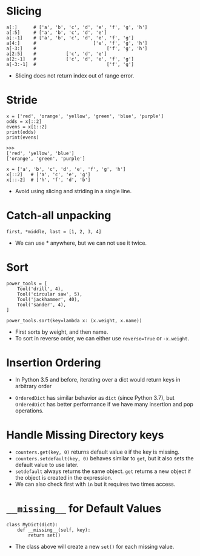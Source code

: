 # Slicing

```
a[:]      # ['a', 'b', 'c', 'd', 'e', 'f', 'g', 'h']
a[:5]     # ['a', 'b', 'c', 'd', 'e']
a[:-1]    # ['a', 'b', 'c', 'd', 'e', 'f', 'g']
a[4:]     #                     ['e', 'f', 'g', 'h']
a[-3:]    #                          ['f', 'g', 'h']
a[2:5]    #           ['c', 'd', 'e']
a[2:-1]   #           ['c', 'd', 'e', 'f', 'g']
a[-3:-1]  #                          ['f', 'g']
```
- Slicing does not return index out of range error.

# Stride

```
x = ['red', 'orange', 'yellow', 'green', 'blue', 'purple']
odds = x[::2]
evens = x[1::2]
print(odds)
print(evens)

>>>
['red', 'yellow', 'blue']
['orange', 'green', 'purple']
```

```
x = ['a', 'b', 'c', 'd', 'e', 'f', 'g', 'h']
x[::2]   # ['a', 'c', 'e', 'g']
x[::-2]  # ['h', 'f', 'd', 'b']
```

- Avoid using slicing and striding in a single line.

# Catch-all unpacking

```
first, *middle, last = [1, 2, 3, 4]
```

- We can use * anywhere, but we can not use it twice.

# Sort

```
power_tools = [
    Tool('drill', 4),
    Tool('circular saw', 5),
    Tool('jackhammer', 40),
    Tool('sander', 4),
]

power_tools.sort(key=lambda x: (x.weight, x.name))
```

- First sorts by weight, and then name.
- To sort in reverse order, we can either use `reverse=True` or `-x.weight`.


# Insertion Ordering

- In Python 3.5 and before, iterating over a dict would return keys in arbitrary order

- `OrderedDict` has similar behavior as `dict` (since Python 3.7), but `OrderedDict` has better performance if we have many insertion and pop operations.

# Handle Missing Directory keys

- `counters.get(key, 0)` returns default value `0` if the key is missing.
- `counters.setdefault(key, 0)` behaves similar to `get`, but it also sets the default value to use later.
- `setdefault` always returns the same object. `get` returns a new object if the object is created in the expression.
- We can also check first with `in` but it requires two times access.

# `__missing__` for Default Values

```
class MyDict(dict):
    def __missing__(self, key):
        return set()
```
- The class above will create a new `set()` for each missing value.
